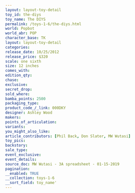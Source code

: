 ```yaml
---
layout: layout-toy-detail 
toy_id: the-diys
toy_name: The DIYS
permalink: /toys-1-6/the-diys.html
world: Popbot
world_abr: POP
character_base: TK
layout: layout-toy-detail
categories: 
release_date: 10/25/2012
release_price: $320 
scale: one sixth
size: 12 inches
comes_with: 
edition_qty: 
chase: 
exclusive: 
secret_drop: 
sold_where: 
bamba_points: 2500
packaging_type: 
product_code_/_link: 000DKY
designer: Ashley Wood
makers: 
points_of_articulation: 
variants: 
you_might_also_like: 
article_contributors: [Phil Back, Don Slater, MW Wutasi]
toy_pics: 
backstory: 
sale_type: 
event_exclusive: 
event_details: 
source_doc: MW Wutasi - 3A spreadsheet - 01-15-2019
pagination: 
__enabled: TRUE
__collection: toys-1-6
__sort_field: toy_name'
---
```

